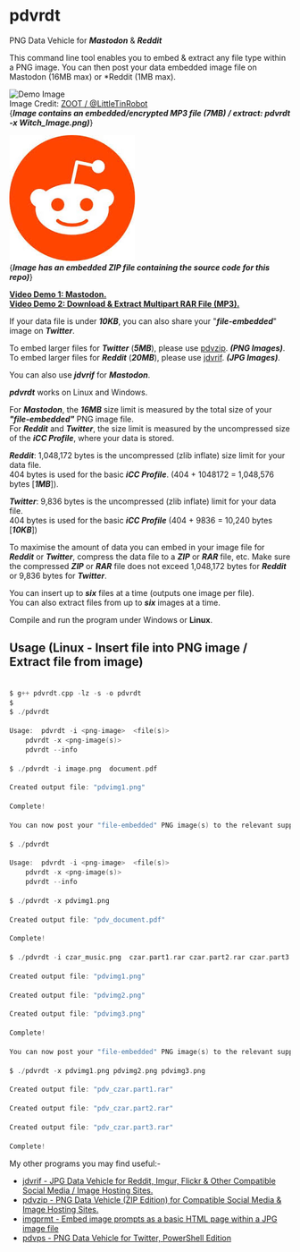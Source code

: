 # pdvrdt

PNG Data Vehicle for ***Mastodon*** & ***Reddit***  

This command line tool enables you to embed & extract any file type within a PNG image.
You can then post your data embedded image file on Mastodon (16MB max) or *Reddit (1MB max).  

![Demo Image](https://github.com/CleasbyCode/pdvrdt/blob/main/demo_image/Witch_Image.png)  
Image Credit: [ZOOT / @LittleTinRobot](https://twitter.com/LittleTinRobot/status/1689155758129336320)  
{***Image contains an embedded/encrypted MP3 file (7MB) / extract: pdvrdt -x Witch_Image.png)***} 

![Demo Image](https://github.com/CleasbyCode/pdvrdt/blob/main/demo_image/reddit2.png)  
{***Image has an embedded ZIP file containing the source code for this repo)***} 

[**Video Demo 1: Mastodon.**](https://youtu.be/-zFJcljHzZU)  
[**Video Demo 2: Download & Extract Multipart RAR File (MP3).**](https://youtu.be/SHElh8VJ3ZQ)  

If your data file is under ***10KB***, you can also share your "***file-embedded***" image on ***Twitter***.  

To embed larger files for ***Twitter*** (***5MB***), please use [pdvzip](https://github.com/CleasbyCode/pdvzip).  ***(PNG Images)***.  
To embed larger files for ***Reddit*** (***20MB***), please use [jdvrif](https://github.com/CleasbyCode/jdvrif).  ***(JPG Images)***.

You can also use ***jdvrif*** for ***Mastodon***.

***pdvrdt*** works on Linux and Windows.

For ***Mastodon***, the ***16MB*** size limit is measured by the total size of your ***"file-embedded"*** PNG image file.  
For ***Reddit*** and ***Twitter***, the size limit is measured by the uncompressed size of the ***iCC Profile***, where your data is stored.

***Reddit***: 1,048,172 bytes is the uncompressed (zlib inflate) size limit for your data file.  
404 bytes is used for the basic ***iCC Profile***. (404 + 1048172 = 1,048,576 bytes [***1MB***]).

***Twitter***: 9,836 bytes is the uncompressed (zlib inflate) limit for your data file.  
404 bytes is used for the basic ***iCC Profile*** (404 + 9836 = 10,240 bytes [***10KB***])

To maximise the amount of data you can embed in your image file for ***Reddit*** or ***Twitter***, compress the data file to a ***ZIP*** or ***RAR*** file, etc. 
Make sure the compressed ***ZIP*** or ***RAR*** file does not exceed 1,048,172 bytes for ***Reddit*** or 9,836 bytes for ***Twitter***. 

You can insert up to ***six*** files at a time (outputs one image per file).  
You can also extract files from up to ***six*** images at a time.

Compile and run the program under Windows or **Linux**.

## Usage (Linux - Insert file into PNG image / Extract file from image)

```c

$ g++ pdvrdt.cpp -lz -s -o pdvrdt
$
$ ./pdvrdt 

Usage:  pdvrdt -i <png-image>  <file(s)>  
	pdvrdt -x <png-image(s)>  
	pdvrdt --info

$ ./pdvrdt -i image.png  document.pdf
  
Created output file: "pdvimg1.png"  

Complete!  

You can now post your "file-embedded" PNG image(s) to the relevant supported platforms.

$ ./pdvrdt

Usage:  pdvrdt -i <png-image>  <file(s)>  
	pdvrdt -x <png-image(s)>  
	pdvrdt --info
        
$ ./pdvrdt -x pdvimg1.png

Created output file: "pdv_document.pdf"  

Complete!  

$ ./pdvrdt -i czar_music.png  czar.part1.rar czar.part2.rar czar.part3.rar  

Created output file: "pdvimg1.png"

Created output file: "pdvimg2.png"

Created output file: "pdvimg3.png"

Complete!

You can now post your "file-embedded" PNG image(s) to the relevant supported platforms.

$ ./pdvrdt -x pdvimg1.png pdvimg2.png pdvimg3.png  

Created output file: "pdv_czar.part1.rar"

Created output file: "pdv_czar.part2.rar"

Created output file: "pdv_czar.part3.rar"  

Complete!

```

 My other programs you may find useful:-

* [jdvrif - JPG Data Vehicle for Reddit, Imgur, Flickr & Other Compatible Social Media / Image Hosting Sites.](https://github.com/CleasbyCode/jdvrif)
* [pdvzip - PNG Data Vehicle (ZIP Edition) for Compatible Social Media & Image Hosting Sites.](https://github.com/CleasbyCode/pdvzip)
* [imgprmt - Embed image prompts as a basic HTML page within a JPG image file](https://github.com/CleasbyCode/imgprmt)
* [pdvps - PNG Data Vehicle for Twitter, PowerShell Edition](https://github.com/CleasbyCode/pdvps)   

##
